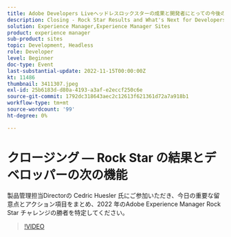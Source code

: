 ```yaml
---
title: Adobe Developers Liveヘッドレスロックスターの成果と開発者にとっての今後の課題
description: Closing - Rock Star Results and What's Next for DevelopersJoin Cedric Huesler 氏 ( 製品管理担当Director) が、2022 年のAdobe Experience Manager Rock Star Challenge の勝者を見つけ出すための重要な留意点と行動項目をまとめました。
solution: Experience Manager,Experience Manager Sites
product: experience manager
sub-product: sites
topic: Development, Headless
role: Developer
level: Beginner
doc-type: Event
last-substantial-update: 2022-11-15T00:00:00Z
kt: 11486
thumbnail: 3411307.jpeg
exl-id: 25b6183d-d80a-4193-a3af-e2eccf250c6e
source-git-commit: 1792dc318643aec2c12613f621361d72a7a918b1
workflow-type: tm+mt
source-wordcount: '99'
ht-degree: 0%

---
```


# クロージング — Rock Star の結果とデベロッパーの次の機能

製品管理担当Directorの Cedric Huesler 氏にご参加いただき、今日の重要な留意点とアクション項目をまとめ、2022 年のAdobe Experience Manager Rock Star チャレンジの勝者を特定してください。

>[!VIDEO](https://video.tv.adobe.com/v/3411307/?quality=12&learn=on)
